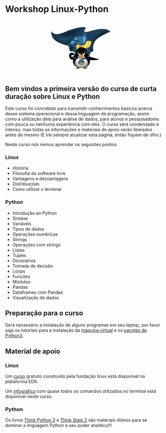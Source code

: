 # Workshop Linux-Python

![](https://github.com/brunoand/workshop-Linux-Python/blob/master/Wiki/header.png)

## Bem vindos a primeira versão do curso de curta duração sobre Linux e Python

Este curso foi concebido para transmitir conhecimentos basicos acerca desse sistema operacional e dessa linguagem de programação, assim como a utilização dela para análise de dados, para alunos e pesquisadores com pouca ou nenhuma experiência com eles. O curso será condensado e intenso, mas todas as informações e materiais de apoio serão liberados antes do mesmo (E irei sempre atualizar esta página, então fiquem de olho.)

Neste curso nós iremos aprender os seguintes pontos:

### Linux

- História
- Filosofia do software livre
- Vantagens e desvantagens
- Distribuições
- Como utilizar o terminal

### Python

- Introdução ao Python
- Sintaxe
- Variáveis
- Tipos de dados
- Operações numéricas
- Strings
- Operações com strings
- Listas
- Tuples
- Dicionários
- Tomada de decisão
- Loops
- Funções
- Módulos
- Pandas
- Dataframes com Pandas
- Visualização de dados

## Preparação para o curso

Será necessário a instalação de alguns programas em seu laptop, por favor siga os tutoriais para a instalação da [máquina virtual](https://github.com/brunoand/workshop-Linux-Python/wiki/Instala%C3%A7%C3%A3o-da-m%C3%A1quina-virtual) e os [pacotes de Python3](https://github.com/brunoand/workshop-Linux-Python/wiki/Instala%C3%A7%C3%A3o-de-Python-3-e-pacotes-necess%C3%A1rios!).

## Material de apoio

### Linux

Um [curso](https://www.edx.org/course/introduction-linux-linuxfoundationx-lfs101x-1) gratuito construído pela fundação linux está disponível na plataforma EDX. 

Um [infográfico](https://github.com/brunoand/workshop-Linux-Python/blob/master/Linux/Utilidades/Linux-Command-Line-Guide%20.png) com quase todos os comandos utilizados no terminal está disponível neste curso.

### Python

Os livros [Think Python 2](http://greenteapress.com/wp/think-python-2e/) e [Think Stats 2](http://greenteapress.com/wp/think-stats-2e/) são materiais ótimos para se dominar a linguagem Python e seu poder analítico!!!

